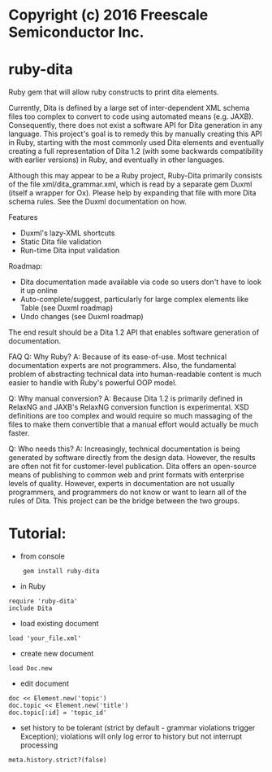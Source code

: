# Copyright (c) 2016 Freescale Semiconductor Inc.

# ruby-dita
Ruby gem that will allow ruby constructs to print dita elements.

Currently, Dita is defined by a large set of inter-dependent XML schema 
files too complex to convert to code using automated means (e.g. JAXB). 
Consequently, there does not exist a software API for Dita generation in 
any language. This project's goal is to remedy this by manually creating
this API in Ruby, starting with the most commonly used Dita elements and 
eventually creating a full representation of Dita 1.2 (with some 
backwards compatibility with earlier versions) in Ruby, and eventually 
in other languages.

Although this may appear to be a Ruby project, Ruby-Dita primarily
consists of the file xml/dita_grammar.xml, which is read by a separate
gem Duxml (itself a wrapper for Ox). Please help by expanding that file
with more Dita schema rules. See the Duxml documentation on how.

Features
 - Duxml's lazy-XML shortcuts
 - Static Dita file validation
 - Run-time Dita input validation

Roadmap:
 - Dita documentation made available via code so users don't have to look it up online
 - Auto-complete/suggest, particularly for large complex elements like Table (see Duxml roadmap)
 - Undo changes (see Duxml roadmap)

The end result should be a Dita 1.2 API that enables software generation of documentation.

FAQ
  Q: Why Ruby?
  A: Because of its ease-of-use. Most technical documentation experts are not programmers. Also, the fundamental problem of abstracting technical data into human-readable content is much easier to handle with Ruby's powerful OOP model.

  Q: Why manual conversion?
  A: Because Dita 1.2 is primarily defined in RelaxNG and JAXB's RelaxNG conversion function is experimental. XSD definitions are too complex and would require so much massaging of the files to make them convertible that a manual effort would actually be much faster.

  Q: Who needs this?
  A: Increasingly, technical documentation is being generated by software directly from the design data. However, the results are often not fit for customer-level publication. Dita offers an open-source means of publishing to common web and print formats with enterprise levels of quality. However, experts in documentation are not usually programmers, and programmers do not know or want to learn all of the rules of Dita. This project can be the bridge between the two groups.
  
# Tutorial:

 - from console 
~~~
    gem install ruby-dita
~~~

 - in Ruby 
~~~
require 'ruby-dita'
include Dita
~~~

 - load existing document
~~~
load 'your_file.xml'
~~~

 - create new document
~~~
load Doc.new
~~~

 - edit document
~~~
doc << Element.new('topic')
doc.topic << Element.new('title')
doc.topic[:id] = 'topic_id'
~~~

 - set history to be tolerant (strict by default - grammar violations trigger Exception); violations will only log error to history but not interrupt processing
~~~
meta.history.strict?(false)
~~~
   